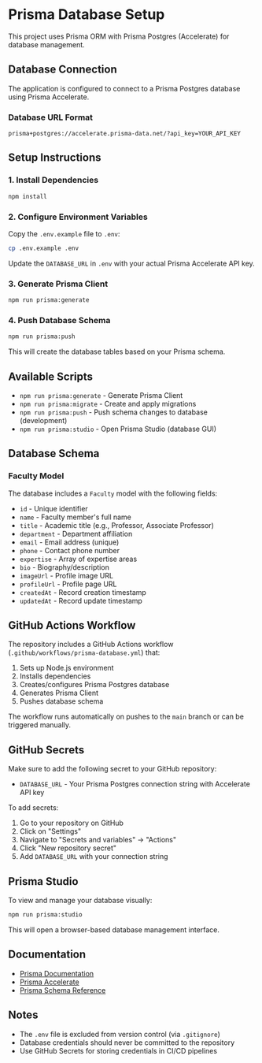 # Prisma Database Setup

This project uses Prisma ORM with Prisma Postgres (Accelerate) for database management.

## Database Connection

The application is configured to connect to a Prisma Postgres database using Prisma Accelerate.

### Database URL Format
```
prisma+postgres://accelerate.prisma-data.net/?api_key=YOUR_API_KEY
```

## Setup Instructions

### 1. Install Dependencies
```bash
npm install
```

### 2. Configure Environment Variables
Copy the `.env.example` file to `.env`:
```bash
cp .env.example .env
```

Update the `DATABASE_URL` in `.env` with your actual Prisma Accelerate API key.

### 3. Generate Prisma Client
```bash
npm run prisma:generate
```

### 4. Push Database Schema
```bash
npm run prisma:push
```

This will create the database tables based on your Prisma schema.

## Available Scripts

- `npm run prisma:generate` - Generate Prisma Client
- `npm run prisma:migrate` - Create and apply migrations
- `npm run prisma:push` - Push schema changes to database (development)
- `npm run prisma:studio` - Open Prisma Studio (database GUI)

## Database Schema

### Faculty Model
The database includes a `Faculty` model with the following fields:

- `id` - Unique identifier
- `name` - Faculty member's full name
- `title` - Academic title (e.g., Professor, Associate Professor)
- `department` - Department affiliation
- `email` - Email address (unique)
- `phone` - Contact phone number
- `expertise` - Array of expertise areas
- `bio` - Biography/description
- `imageUrl` - Profile image URL
- `profileUrl` - Profile page URL
- `createdAt` - Record creation timestamp
- `updatedAt` - Record update timestamp

## GitHub Actions Workflow

The repository includes a GitHub Actions workflow (`.github/workflows/prisma-database.yml`) that:

1. Sets up Node.js environment
2. Installs dependencies
3. Creates/configures Prisma Postgres database
4. Generates Prisma Client
5. Pushes database schema

The workflow runs automatically on pushes to the `main` branch or can be triggered manually.

## GitHub Secrets

Make sure to add the following secret to your GitHub repository:

- `DATABASE_URL` - Your Prisma Postgres connection string with Accelerate API key

To add secrets:
1. Go to your repository on GitHub
2. Click on "Settings"
3. Navigate to "Secrets and variables" → "Actions"
4. Click "New repository secret"
5. Add `DATABASE_URL` with your connection string

## Prisma Studio

To view and manage your database visually:

```bash
npm run prisma:studio
```

This will open a browser-based database management interface.

## Documentation

- [Prisma Documentation](https://www.prisma.io/docs)
- [Prisma Accelerate](https://www.prisma.io/accelerate)
- [Prisma Schema Reference](https://www.prisma.io/docs/reference/api-reference/prisma-schema-reference)

## Notes

- The `.env` file is excluded from version control (via `.gitignore`)
- Database credentials should never be committed to the repository
- Use GitHub Secrets for storing credentials in CI/CD pipelines
